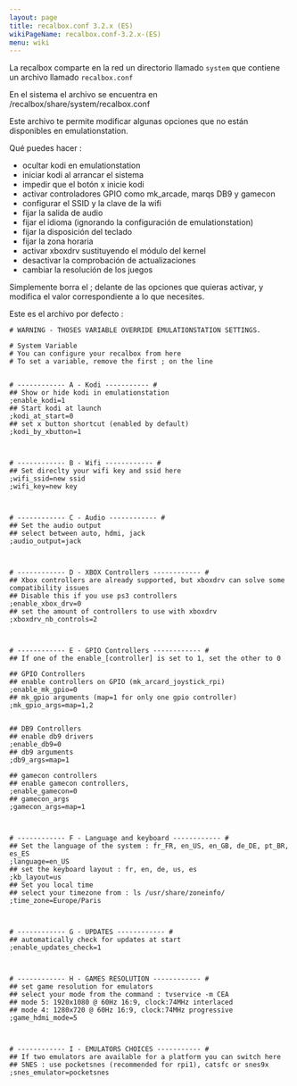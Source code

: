 ```yaml
---
layout: page
title: recalbox.conf 3.2.x (ES)
wikiPageName: recalbox.conf-3.2.x-(ES)
menu: wiki
---
```


La recalbox comparte en la red un directorio llamado `system` que contiene un archivo llamado `recalbox.conf`

En el sistema el archivo se encuentra en /recalbox/share/system/recalbox.conf

Este archivo te permite modificar algunas opciones que no están disponibles en emulationstation. 

Qué puedes hacer : 
- ocultar kodi en emulationstation
- iniciar kodi al arrancar el sistema
- impedir que el botón x inicie kodi
- activar controladores GPIO como mk_arcade, marqs DB9 y gamecon
- configurar el SSID y la clave de la wifi
- fijar la salida de audio
- fijar el idioma (ignorando la configuración de emulationstation)
- fijar la disposición del teclado
- fijar la zona horaria
- activar xboxdrv sustituyendo el módulo del kernel
- desactivar la comprobación de actualizaciones
- cambiar la resolución de los juegos

Simplemente borra el ; delante de las opciones que quieras activar, y modifica el valor correspondiente a lo que necesites.

Este es el archivo por defecto : 

```
# WARNING - THOSES VARIABLE OVERRIDE EMULATIONSTATION SETTINGS. 

# System Variable
# You can configure your recalbox from here
# To set a variable, remove the first ; on the line


# ------------ A - Kodi ----------- #
## Show or hide kodi in emulationstation
;enable_kodi=1
## Start kodi at launch
;kodi_at_start=0
## set x button shortcut (enabled by default)
;kodi_by_xbutton=1



# ------------ B - Wifi ------------ #
## Set direclty your wifi key and ssid here
;wifi_ssid=new ssid
;wifi_key=new key



# ------------ C - Audio ------------ #
## Set the audio output 
## select between auto, hdmi, jack
;audio_output=jack



# ------------ D - XBOX Controllers ------------ #
## Xbox controllers are already supported, but xboxdrv can solve some compatibility issues 
## Disable this if you use ps3 controllers
;enable_xbox_drv=0
## set the amount of controllers to use with xboxdrv
;xboxdrv_nb_controls=2



# ------------ E - GPIO Controllers ------------ #
## If one of the enable_[controller] is set to 1, set the other to 0

## GPIO Controllers
## enable controllers on GPIO (mk_arcard_joystick_rpi)
;enable_mk_gpio=0
## mk_gpio arguments (map=1 for only one gpio controller)
;mk_gpio_args=map=1,2


## DB9 Controllers
## enable db9 drivers
;enable_db9=0
## db9 arguments
;db9_args=map=1

## gamecon controllers
## enable gamecon controllers, 
;enable_gamecon=0
## gamecon_args
;gamecon_args=map=1



# ------------ F - Language and keyboard ------------ #
## Set the language of the system : fr_FR, en_US, en_GB, de_DE, pt_BR, es_ES
;language=en_US
## set the keyboard layout : fr, en, de, us, es
;kb_layout=us
## Set you local time
## select your timezone from : ls /usr/share/zoneinfo/
;time_zone=Europe/Paris



# ------------ G - UPDATES ------------ #
## automatically check for updates at start
;enable_updates_check=1



# ------------ H - GAMES RESOLUTION ------------ #
## set game resolution for emulators
## select your mode from the command : tvservice -m CEA
## mode 5: 1920x1080 @ 60Hz 16:9, clock:74MHz interlaced 
## mode 4: 1280x720 @ 60Hz 16:9, clock:74MHz progressive
;game_hdmi_mode=5



# ------------ I - EMULATORS CHOICES ----------- #
## If two emulators are available for a platform you can switch here
## SNES : use pocketsnes (recommended for rpi1), catsfc or snes9x
;snes_emulator=pocketsnes

```


